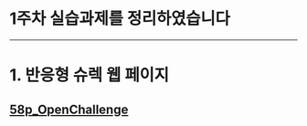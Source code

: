 1주차 실습과제를 정리하였습니다
==========
* * *
# 1. 반응형 슈렉 웹 페이지
   ## [58p_OpenChallenge](https://gubbib.github.io/webpgm/1Week/58p_OpenChallenge/index.html)
